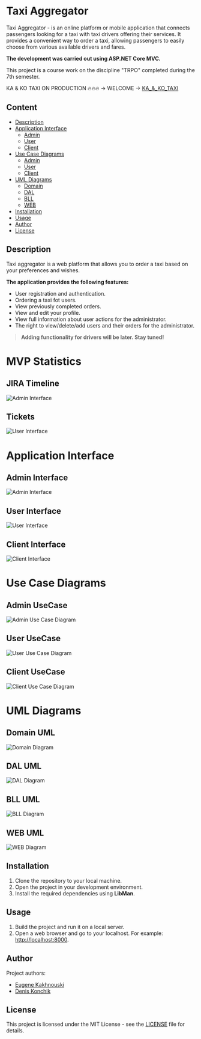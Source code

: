 # Taxi Aggregator

Taxi Aggregator - is an online platform or mobile application that connects passengers looking for a taxi with taxi drivers offering their services. It provides a convenient way to order a taxi, allowing passengers to easily choose from various available drivers and fares.

__The development was carried out using ASP.NET Core MVC.__

This project is a course work on the discipline "TRPO" completed during the 7th semester.

KA & KO TAXI ON PRODUCTION 🔥🔥🔥 -> WELCOME -> [KA_&_KO_TAXI](http://ka-ko-taxi-belarussian-aggregator.somee.com/)


## Content

- [Description](#description)
- [Application Interface](#application-interface)
  - [Admin](#admin-interface)
  - [User](#user-interface)
  - [Client](#client-interface)
- [Use Case Diagrams](#use-case-diagrams)
  - [Admin](#admin-use-case-diagram)
  - [User](#user-use-case-diagram)
  - [Client](#client-use-case-diagram)
- [UML Diagrams](#uml-diagrams)
  - [Domain](#domain-diagram)
  - [DAL](#dal-diagram)
  - [BLL](#bll-diagram)
  - [WEB](#web-diagram)
- [Installation](#installation)
- [Usage](#usage)
- [Author](#author)
- [License](#license)



## Description

Taxi aggregator is a web platform that allows you to order a taxi based on your preferences and wishes.

__The application provides the following features:__
- User registration and authentication.
- Ordering a taxi fot users.
- View previously completed orders.
- View and edit your profile.
- View full information about user actions for the administrator.
- The right to view/delete/add users and their orders for the administrator.

>__Adding functionality for drivers will be later. Stay tuned!__



# MVP Statistics

## JIRA Timeline
![Admin Interface](media/Statistic/TAXI_TIMELINE_DONE.png)

## Tickets
![User Interface](media/Statistic/TICKETS.png)

# Application Interface

## Admin Interface
![Admin Interface](media/Gifs/admin_demo.gif)

## User Interface
![User Interface](media/Gifs/user_demo.gif)

## Client Interface
![Client Interface](media/Gifs/client_demo.gif)


# Use Case Diagrams

## Admin UseCase
![Admin Use Case Diagram](media/UseCase/Admin.png)

## User UseCase
![User Use Case Diagram](media/UseCase/User.png)

## Client UseCase
![Client Use Case Diagram](media/UseCase/Client.png)


# UML Diagrams

## Domain UML
![Domain Diagram](media/UML/Domain.png)

## DAL UML
![DAL Diagram](media/UML/DAL.png)

## BLL UML
![BLL Diagram](media/UML/BLL.png)

## WEB UML
![WEB Diagram](media/UML/WEB.png)



## Installation

1. Clone the repository to your local machine.
2. Open the project in your development environment.
3. Install the required dependencies using __LibMan__.



## Usage

1. Build the project and run it on a local server.
2. Open a web browser and go to your localhost. 
    For example: [http://localhost:8000](http://localhost:8000).



## Author

Project authors: 
* [Eugene Kakhnouski](https://github.com/Kaxxa27)
* [Denis Konchik](https://github.com/denis-pptx)


## License

This project is licensed under the MIT License - see the [LICENSE](LICENSE.md) file for details.
